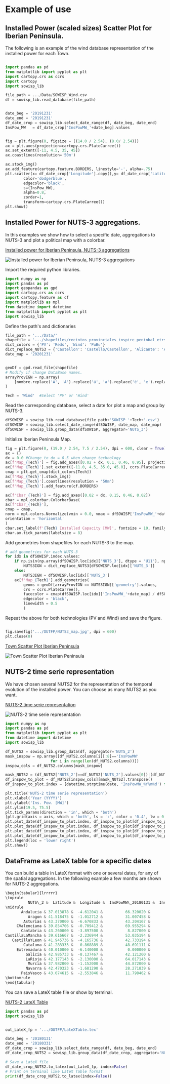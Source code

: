 # Example of use

## Installed Power (scaled sizes) Scatter Plot for Iberian Peninsula.
The following is an example of the wind database representation of the installed power for each Town.


```python

import pandas as pd
from matplotlib import pyplot as plt
import cartopy.crs as ccrs
import cartopy
import sowisp_lib

file_path = .../Data/SOWISP_Wind.csv
df = sowisp_lib.read_database(file_path)


date_beg = '20191231'
date_end = '20191231'
df_date_crop = sowisp_lib.select_date_range(df, date_beg, date_end)
InsPow_MW   = df_date_crop['InsPowMW_'+date_beg].values


fig = plt.figure(0, figsize = ((14.0 / 2.54), (8.0/ 2.54)))
ax = plt.axes(projection=cartopy.crs.PlateCarree())
ax.set_extent([-11, 4.5, 35, 45])
ax.coastlines(resolution='50m')

ax.stock_img()
ax.add_feature(cartopy.feature.BORDERS, linestyle='-', alpha=.75)
plt.scatter(x= df_date_crop['Longitude'].copy(),y= df_date_crop['Latitude'].copy(),
        color='dodgerblue',
        edgecolor='black',
        s=(InsPow_MW),
        alpha=0.8,
        zorder=1,
        transform=cartopy.crs.PlateCarree())
plt.show()
```


## Installed Power for NUTS-3 aggregations.
In this examples we show how to select a specific date, aggregations to NUTS-3 and plot a political map with a colorbar.

[Installed power for Iberian Peninsula, NUTS-3 aggregations](https://github.com/matrasujaen/SOWISP/blob/main/Code/NUTS_3_aggregations_map.py)

![Installed power for Iberian Peninsula, NUTS-3 aggregations](https://github.com/matrasujaen/SOWISP/blob/main/Code/imgs/NUTS3_map.jpg)


Import the required python libraries.

```python
import numpy as np
import pandas as pd
import geopandas as gpd
import cartopy.crs as ccrs
import cartopy.feature as cf
import matplotlib as mpl
from datetime import datetime
from matplotlib import pyplot as plt
import sowisp_lib
```
Define the path's and dictionaries 

```python
file_path = '.../Data/'
shapefile = '.../shapefiles/recintos_provinciales_inspire_peninbal_etrs89.shp'
dict_colors = {'PV': 'Reds', 'Wind': 'PuBu'}
dict_replace_NUTS3 = {'Castellon': 'Castello/Castellon', 'Alicante': 'Alacant/Alicante', 'Araba': 'Araba/Alava', 'Valencia': 'València/Valencia'}
date_map = '20201231'


geoDf = gpd.read_file(shapefile)
# Modify if change DataBase names.
arrayProvIGN = np.array(
    [nombre.replace('Á', 'A').replace('á', 'a').replace('é', 'e').replace('í', 'i').replace('ó', 'o').replace('ñ', 'n').replace(' ', '') for nombre in geoDf['NAMEUNIT'].values]
)

Tech = 'Wind'  #Select 'PV' or 'Wind'
```

Read the corresponding database, select a date for plot a map and group by NUTS-3.
```python
dfSOWISP = sowisp_lib.read_database(file_path+'SOWISP_'+Tech+'.csv')
dfSOWISP = sowisp_lib.select_date_range(dfSOWISP, date_map, date_map)
dfSOWISP = sowisp_lib.group_data(dfSOWISP, aggregator='NUTS_3')
```



Initialize Iberian Peninsula Map.
```python
fig = plt.figure(0, (19.0 / 2.54, 7.5 / 2.54), dpi = 600, clear = True)
ax = {}
dx = 0.0 #Change to dx = 0.5 when change technology
ax[f'Map_{Tech}'] = fig.add_axes([0.02 + dx, 0.1, 0.46, 0.95], projection = ccrs.PlateCarree())
ax[f'Map_{Tech}'].set_extent([-11.0, 4.5, 35.0, 45.0], ccrs.PlateCarree())
cmap = plt.get_cmap(dict_colors[Tech])
ax[f'Map_{Tech}'].stock_img()
ax[f'Map_{Tech}'].coastlines(resolution = '50m')
ax[f'Map_{Tech}'].add_feature(cf.BORDERS)

ax[f'Cbar_{Tech}'] = fig.add_axes([0.02 + dx, 0.15, 0.46, 0.02])
cbar = mpl.colorbar.ColorbarBase(
ax[f'Cbar_{Tech}'],
cmap = cmap,
norm = mpl.colors.Normalize(vmin = 0.0, vmax = dfSOWISP['InsPowMW_'+date_map].max()),
orientation = 'horizontal'
)
cbar.set_label(f'{Tech} Installed Capacity [MW]', fontsize = 10, family = 'Liberation Sans')
cbar.ax.tick_params(labelsize = 8)
```

Add geometries from shapefiles for each NUTS-3 to the map.
```python
# add geometries for each NUTS-3
for idx in dfSOWISP.index.values:
    if np.isin(np.array(dfSOWISP.loc[idx]['NUTS_3'], dtype = 'U11'), np.array(tuple(dict_replace_NUTS3.keys()), dtype = 'U11')).item() == True:
        NUTS3IGN = dict_replace_NUTS3[dfSOWISP.loc[idx]['NUTS_3']]
    else:
        NUTS3IGN = dfSOWISP.loc[idx]['NUTS_3']
    ax[f'Map_{Tech}'].add_geometries(
        geoms = geoDf[arrayProvIGN == NUTS3IGN]['geometry'].values,
        crs = ccrs.PlateCarree(),
        facecolor = cmap(dfSOWISP.loc[idx]['InsPowMW_'+date_map] / dfSOWISP['InsPowMW_'+date_map].max()),
        edgecolor = 'black',
        linewidth = 0.5
        )
```

Repeat the above for both technologies (PV and Wind) and save the figure. 
```python

fig.savefig('.../OUTFP/NUTS3_map.jpg', dpi = 600)
plt.close(0)
```


[Town Scatter Plot Iberian Peninsula](https://github.com/matrasujaen/SOWISP/blob/main/Code/town_scatterplot_iberianpeninsula.py)

![Town Scatter Plot Iberian Peninsula](https://github.com/matrasujaen/SOWISP/blob/main/Code/imgs/town_scatterplot_ip.png)


## NUTS-2 time serie representation 
We have chosen several NUTS2 for the representation of the temporal evolution of the installed power. You can choose as many NUTS2 as you want.

[NUTS-2 time serie representation](https://github.com/matrasujaen/SOWISP/blob/main/Code/NUTS_2_timeserie.py)



![NUTS-2 time serie representation](https://github.com/matrasujaen/SOWISP/blob/main/Code/imgs/NUTS2_timeserie.png)




```python
import numpy as np
import pandas as pd
from matplotlib import pyplot as plt
from datetime import datetime
import sowisp_lib

df_NUTS2 = sowisp_lib.group_data(df, aggregator='NUTS_2')
mask_inspow = np.array([df_NUTS2.columns[i][:8]=='InsPowMW'
                    for i in range(len(df_NUTS2.columns))])
inspow_cols = df_NUTS2.columns[mask_inspow]

mask_NUTS2 = (df_NUTS2['NUTS_2']==df_NUTS2['NUTS_2'].values[0])|(df_NUTS2['NUTS_2']==df_NUTS2['NUTS_2'].values[5])|(df_NUTS2['NUTS_2']==df_NUTS2['NUTS_2'].values[9])|(df_NUTS2['NUTS_2']==df_NUTS2['NUTS_2'].values[7])
df_inspow_to_plot = df_NUTS2[inspow_cols][mask_NUTS2].transpose()
df_inspow_to_plot.index = [datetime.strptime(date, 'InsPowMW_%Y%m%d') for date in df_inspow_to_plot.index]

plt.title('NUTS-2 time serie representation')
plt.xlabel('Year (YYYY)')
plt.ylabel('Ins. Pow. [MW]')
plt.ylim(19.5, 75.5)
plt.tick_params(direction = 'in', which = 'both')
[plt.grid(axis = axis, which = 'both', ls = ':', color = '0.4', lw = 0.5) for axis in ('x', 'y')]
plt.plot_date(df_inspow_to_plot.index, df_inspow_to_plot[df_inspow_to_plot.columns[0]].values, '--', label=df_NUTS2['NUTS_2'].values[0])
plt.plot_date(df_inspow_to_plot.index, df_inspow_to_plot[df_inspow_to_plot.columns[1]].values, '--', label=df_NUTS2['NUTS_2'].values[5])
plt.plot_date(df_inspow_to_plot.index, df_inspow_to_plot[df_inspow_to_plot.columns[2]].values, '--', label=df_NUTS2['NUTS_2'].values[9])
plt.plot_date(df_inspow_to_plot.index, df_inspow_to_plot[df_inspow_to_plot.columns[3]].values, '--', label=df_NUTS2['NUTS_2'].values[7])
plt.legend(loc = 'lower right')
plt.show()
```

## DataFrame as LateX table for a specific dates
You can build a table in LateX format with one or several dates, for any of the spatial aggregations. In the following example a few months are shown for NUTS-2 aggregations.

```python
\begin{tabular}{lrrrrr}
\toprule
          NUTS\_2 &  Latitude &  Longitude &  InsPowMW\_20180131 &  InsPowMW\_20180228 &  InsPowMW\_20180331 \\
\midrule
       Andalucia & 37.013878 &  -4.612041 &          66.320020 &          66.320020 &          66.320020 \\
          Aragon & 41.518475 &  -1.012712 &          31.007458 &          31.007458 &          31.007458 \\
        Asturias & 43.370000 &  -6.670833 &          43.204167 &          43.204167 &          43.204167 \\
     CValenciana & 39.854706 &  -0.709412 &          69.955294 &          69.955294 &          69.955294 \\
       Cantabria & 43.260000 &  -3.897500 &           8.827000 &           8.827000 &           8.827000 \\
CastillaLaMancha & 39.616667 &  -2.236944 &          53.035194 &          53.035194 &          53.179222 \\
   CastillaYLeon & 41.945736 &  -4.165736 &          42.733194 &          42.733194 &          42.733194 \\
        Cataluna & 41.283333 &   0.868889 &          48.691111 &          48.691111 &          48.691111 \\
     Extremadura & 40.010000 &  -6.140000 &           0.000000 &           0.000000 &           0.000000 \\
         Galicia & 42.985733 &  -8.137467 &          42.121200 &          43.027867 &          43.027867 \\
         LaRioja & 42.177143 &  -2.130000 &          64.017143 &          64.017143 &          64.017143 \\
          Murcia & 37.982000 &  -1.152000 &          44.872000 &          44.872000 &          44.872000 \\
         Navarra & 42.470323 &  -1.681290 &          28.271839 &          28.271839 &          28.271839 \\
       PaisVasco & 43.074615 &  -2.553846 &          11.798462 &          11.798462 &          11.798462 \\
\bottomrule
\end{tabular}
```

You can save a LateX table file or show by terminal. 

[NUTS-2 LateX Table](https://github.com/matrasujaen/SOWISP/blob/main/Code/NUTS_2_LateXTable.py)

```python
import pandas as pd
import sowisp_lib


out_LateX_fp = '.../OUTFP/LateXTable.tex'

date_beg = '20180131'
date_end = '20180331'
df_date_crop = sowisp_lib.select_date_range(df, date_beg, date_end)
df_date_crop_NUTS2 = sowisp_lib.group_data(df_date_crop, aggregator='NUTS_2')

# Save a LateX file
df_date_crop_NUTS2.to_latex(out_LateX_fp, index=False)
# Print on terminal like LateX Table format
print(df_date_crop_NUTS2.to_latex(index=False))
```



